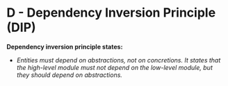 # D - Dependency Inversion Principle (DIP)

**Dependency inversion principle states:**

- _Entities must depend on abstractions, not on concretions. It states that the high-level module must not depend on the low-level module, but they should depend on abstractions._
